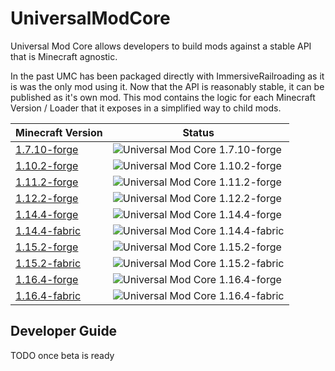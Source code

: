 # UniversalModCore

Universal Mod Core allows developers to build mods against a stable API that is Minecraft agnostic.

In the past UMC has been packaged directly with ImmersiveRailroading as it is was the only mod using it.  Now that the API is reasonably stable, it can be published as it's own mod.  This mod contains the logic for each Minecraft Version / Loader that it exposes in a simplified way to child mods.

| Minecraft Version | Status |
| --- | --- |
[1.7.10-forge](https://github.com/TeamOpenIndustry/UniversalModCore/tree/1.7.10-forge) | ![Universal Mod Core 1.7.10-forge](https://github.com/TeamOpenIndustry/UniversalModCore/workflows/Universal%20Mod%20Core%20CI/badge.svg?branch=1.7.10-forge)
[1.10.2-forge](https://github.com/TeamOpenIndustry/UniversalModCore/tree/1.10.2-forge) | ![Universal Mod Core 1.10.2-forge](https://github.com/TeamOpenIndustry/UniversalModCore/workflows/Universal%20Mod%20Core%20CI/badge.svg?branch=1.10.2-forge)
[1.11.2-forge](https://github.com/TeamOpenIndustry/UniversalModCore/tree/1.11.2-forge) | ![Universal Mod Core 1.11.2-forge](https://github.com/TeamOpenIndustry/UniversalModCore/workflows/Universal%20Mod%20Core%20CI/badge.svg?branch=1.11.2-forge)
[1.12.2-forge](https://github.com/TeamOpenIndustry/UniversalModCore/tree/1.12.2-forge) | ![Universal Mod Core 1.12.2-forge](https://github.com/TeamOpenIndustry/UniversalModCore/workflows/Universal%20Mod%20Core%20CI/badge.svg?branch=1.12.2-forge)
[1.14.4-forge](https://github.com/TeamOpenIndustry/UniversalModCore/tree/1.14.4-forge) | ![Universal Mod Core 1.14.4-forge](https://github.com/TeamOpenIndustry/UniversalModCore/workflows/Universal%20Mod%20Core%20CI/badge.svg?branch=1.14.4-forge)
[1.14.4-fabric](https://github.com/TeamOpenIndustry/UniversalModCore/tree/1.14.4-fabric) | ![Universal Mod Core 1.14.4-fabric](https://github.com/TeamOpenIndustry/UniversalModCore/workflows/Universal%20Mod%20Core%20CI/badge.svg?branch=1.14.4-fabric)
[1.15.2-forge](https://github.com/TeamOpenIndustry/UniversalModCore/tree/1.15.2-forge) | ![Universal Mod Core 1.15.2-forge](https://github.com/TeamOpenIndustry/UniversalModCore/workflows/Universal%20Mod%20Core%20CI/badge.svg?branch=1.15.2-forge)
[1.15.2-fabric](https://github.com/TeamOpenIndustry/UniversalModCore/tree/1.15.2-fabric) | ![Universal Mod Core 1.15.2-fabric](https://github.com/TeamOpenIndustry/UniversalModCore/workflows/Universal%20Mod%20Core%20CI/badge.svg?branch=1.16.2-fabric)
[1.16.4-forge](https://github.com/TeamOpenIndustry/UniversalModCore/tree/1.16.4-forge) | ![Universal Mod Core 1.16.4-forge](https://github.com/TeamOpenIndustry/UniversalModCore/workflows/Universal%20Mod%20Core%20CI/badge.svg?branch=1.16.4-forge)
[1.16.4-fabric](https://github.com/TeamOpenIndustry/UniversalModCore/tree/1.16.4-fabric) | ![Universal Mod Core 1.16.4-fabric](https://github.com/TeamOpenIndustry/UniversalModCore/workflows/Universal%20Mod%20Core%20CI/badge.svg?branch=1.16.4-fabric)

## Developer Guide

TODO once beta is ready

